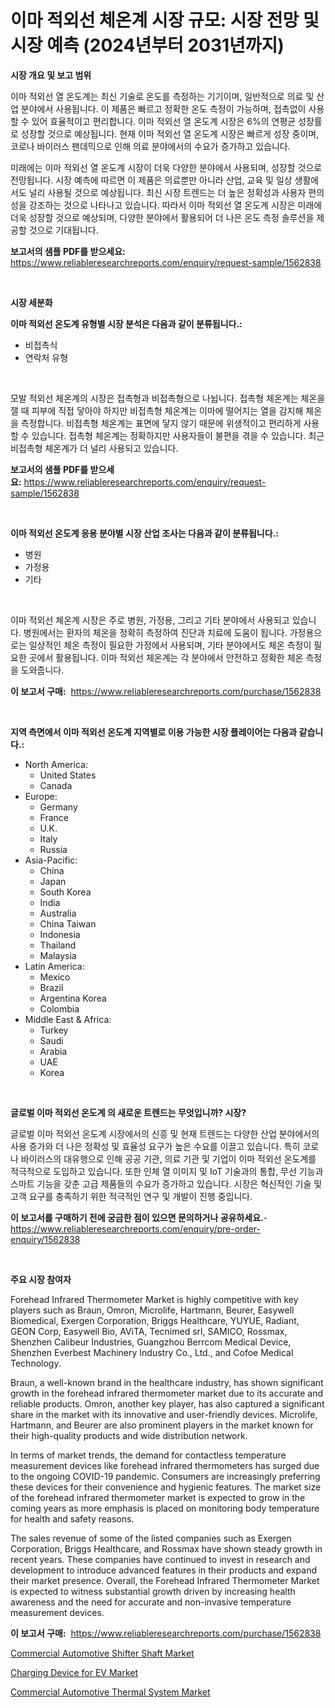 <p><h1>이마 적외선 체온계 시장 규모: 시장 전망 및 시장 예측 (2024년부터 2031년까지)</h1></p><p><strong>시장 개요 및 보고 범위</strong></p>
<p><p>이마 적외선 열 온도계는 최신 기술로 온도를 측정하는 기기이며, 일반적으로 의료 및 산업 분야에서 사용됩니다. 이 제품은 빠르고 정확한 온도 측정이 가능하며, 접촉없이 사용할 수 있어 효율적이고 편리합니다. 이마 적외선 열 온도계 시장은 6%의 연평균 성장률로 성장할 것으로 예상됩니다. 현재 이마 적외선 열 온도계 시장은 빠르게 성장 중이며, 코로나 바이러스 팬데믹으로 인해 의료 분야에서의 수요가 증가하고 있습니다. </p><p>미래에는 이마 적외선 열 온도계 시장이 더욱 다양한 분야에서 사용되며, 성장할 것으로 전망됩니다. 시장 예측에 따르면 이 제품은 의료뿐만 아니라 산업, 교육 및 일상 생활에서도 널리 사용될 것으로 예상됩니다. 최신 시장 트렌드는 더 높은 정확성과 사용자 편의성을 강조하는 것으로 나타나고 있습니다. 따라서 이마 적외선 열 온도계 시장은 미래에 더욱 성장할 것으로 예상되며, 다양한 분야에서 활용되어 더 나은 온도 측정 솔루션을 제공할 것으로 기대됩니다.</p></p>
<p><strong>보고서의 샘플 PDF를 받으세요:</strong> <a href="https://www.reliableresearchreports.com/enquiry/request-sample/1562838">https://www.reliableresearchreports.com/enquiry/request-sample/1562838</a></p>
<p>&nbsp;</p>
<p><strong>시장 세분화</strong></p>
<p><strong>이마 적외선 온도계 유형별 시장 분석은 다음과 같이 분류됩니다.:</strong></p>
<p><ul><li>비접촉식</li><li>연락처 유형</li></ul></p>
<p>&nbsp;</p>
<p><p>모발 적외선 체온계의 시장은 접촉형과 비접촉형으로 나뉩니다. 접촉형 체온계는 체온을 잴 때 피부에 직접 닿아야 하지만 비접촉형 체온계는 이마에 떨어지는 열을 감지해 체온을 측정합니다. 비접촉형 체온계는 표면에 닿지 않기 때문에 위생적이고 편리하게 사용할 수 있습니다. 접촉형 체온계는 정확하지만 사용자들이 불편을 겪을 수 있습니다. 최근 비접촉형 체온계가 더 널리 사용되고 있습니다.</p></p>
<p><strong>보고서의 샘플 PDF를 받으세요:</strong>&nbsp;<a href="https://www.reliableresearchreports.com/enquiry/request-sample/1562838">https://www.reliableresearchreports.com/enquiry/request-sample/1562838</a></p>
<p>&nbsp;</p>
<p><strong> 이마 적외선 온도계 응용 분야별 시장 산업 조사는 다음과 같이 분류됩니다.:</strong></p>
<p><ul><li>병원</li><li>가정용</li><li>기타</li></ul></p>
<p>&nbsp;</p>
<p><p>이마 적외선 체온계 시장은 주로 병원, 가정용, 그리고 기타 분야에서 사용되고 있습니다. 병원에서는 환자의 체온을 정확히 측정하여 진단과 치료에 도움이 됩니다. 가정용으로는 일상적인 체온 측정이 필요한 가정에서 사용되며, 기타 분야에서도 체온 측정이 필요한 곳에서 활용됩니다. 이마 적외선 체온계는 각 분야에서 안전하고 정확한 체온 측정을 도와줍니다.</p></p>
<p><strong>이 보고서 구매:</strong>&nbsp; <a href="https://www.reliableresearchreports.com/purchase/1562838">https://www.reliableresearchreports.com/purchase/1562838</a></p>
<p>&nbsp;</p>
<p><strong>지역 측면에서 이마 적외선 온도계 지역별로 이용 가능한 시장 플레이어는 다음과 같습니다.:</strong></p>
<p><ul>
    <li>
        North America:
        <ul>
            <li>United States</li>
            <li>Canada</li>
        </ul>
    </li>
    <li>
        Europe:
        <ul>
            <li>Germany</li>
            <li>France</li>
            <li>U.K.</li>
            <li>Italy</li>
            <li>Russia</li>
        </ul>
    </li>
    <li>
        Asia-Pacific:
        <ul>
            <li>China</li>
            <li>Japan</li>
            <li>South Korea</li>
            <li>India</li>
            <li>Australia</li>
            <li>China Taiwan</li>
            <li>Indonesia</li>
            <li>Thailand</li>
            <li>Malaysia</li>
        </ul>
    </li>
    <li>
        Latin America:
        <ul>
            <li>Mexico</li>
            <li>Brazil</li>
            <li>Argentina Korea</li>
            <li>Colombia</li>
        </ul>
    </li>
    <li>
        Middle East & Africa:
        <ul>
            <li>Turkey</li>
            <li>Saudi</li>
            <li>Arabia</li>
            <li>UAE</li>
            <li>Korea</li>
        </ul>
    </li>
    </ul></p>
<p>&nbsp;</p>
<p><strong>글로벌 이마 적외선 온도계 의 새로운 트렌드는 무엇입니까? 시장?</strong></p>
<p><p>글로벌 이마 적외선 온도계 시장에서의 신흥 및 현재 트렌드는 다양한 산업 분야에서의 사용 증가와 더 나은 정확성 및 효율성 요구가 높은 수요를 이끌고 있습니다. 특히 코로나 바이러스의 대유행으로 인해 공공 기관, 의료 기관 및 기업이 이마 적외선 온도계를 적극적으로 도입하고 있습니다. 또한 인체 열 이미지 및 IoT 기술과의 통합, 무선 기능과 스마트 기능을 갖춘 고급 제품들의 수요가 증가하고 있습니다. 시장은 혁신적인 기술 및 고객 요구를 충족하기 위한 적극적인 연구 및 개발이 진행 중입니다.</p></p>
<p><strong>이 보고서를 구매하기 전에 궁금한 점이 있으면 문의하거나 공유하세요.</strong>- <a href="https://www.reliableresearchreports.com/enquiry/pre-order-enquiry/1562838">https://www.reliableresearchreports.com/enquiry/pre-order-enquiry/1562838</a></p>
<p>&nbsp;</p>
<p><strong>주요 시장 참여자</strong></p>
<p><p>Forehead Infrared Thermometer Market is highly competitive with key players such as Braun, Omron, Microlife, Hartmann, Beurer, Easywell Biomedical, Exergen Corporation, Briggs Healthcare, YUYUE, Radiant, GEON Corp, Easywell Bio, AViTA, Tecnimed srl, SAMICO, Rossmax, Shenzhen Calibeur Industries, Guangzhou Berrcom Medical Device, Shenzhen Everbest Machinery Industry Co., Ltd., and Cofoe Medical Technology.</p><p>Braun, a well-known brand in the healthcare industry, has shown significant growth in the forehead infrared thermometer market due to its accurate and reliable products. Omron, another key player, has also captured a significant share in the market with its innovative and user-friendly devices. Microlife, Hartmann, and Beurer are also prominent players in the market known for their high-quality products and wide distribution network.</p><p>In terms of market trends, the demand for contactless temperature measurement devices like forehead infrared thermometers has surged due to the ongoing COVID-19 pandemic. Consumers are increasingly preferring these devices for their convenience and hygienic features. The market size of the forehead infrared thermometer market is expected to grow in the coming years as more emphasis is placed on monitoring body temperature for health and safety reasons.</p><p>The sales revenue of some of the listed companies such as Exergen Corporation, Briggs Healthcare, and Rossmax have shown steady growth in recent years. These companies have continued to invest in research and development to introduce advanced features in their products and expand their market presence. Overall, the Forehead Infrared Thermometer Market is expected to witness substantial growth driven by increasing health awareness and the need for accurate and non-invasive temperature measurement devices.</p></p>
<p><strong>이 보고서 구매:</strong>&nbsp;&nbsp;<a href="https://www.reliableresearchreports.com/purchase/1562838">https://www.reliableresearchreports.com/purchase/1562838</a></p>
<p><p><a href="https://artistic-helicopter-ca9.notion.site/Commercial-Automotive-Shifter-Shaft-Market-Size-Furnishes-Valuable-Information-Encompassing-Market-S-3ce24cec063d4e0bb4f8aa99cab8796d">Commercial Automotive Shifter Shaft Market</a></p><p><a href="https://picayune-night-cbd.notion.site/Global-Charging-Device-for-EV-Market-by-Types-Applications-and-Major-Players-with-Regional-Growth-5456de1e8376486b8d55559f9b298f04">Charging Device for EV Market</a></p><p><a href="https://valiant-lunge-8fe.notion.site/Commercial-Automotive-Thermal-System-Market-Size-Furnishes-Valuable-Information-Encompassing-Market--95888abe98cc4cb28c8dd067e52e7879">Commercial Automotive Thermal System Market</a></p></p>
